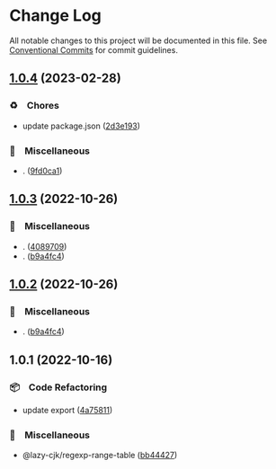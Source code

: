 # Change Log

All notable changes to this project will be documented in this file.
See [Conventional Commits](https://conventionalcommits.org) for commit guidelines.

## [1.0.4](https://github.com/bluelovers/ws-regexp/compare/@lazy-cjk/regexp-range-table@1.0.3...@lazy-cjk/regexp-range-table@1.0.4) (2023-02-28)



### ♻️　Chores

* update package.json ([2d3e193](https://github.com/bluelovers/ws-regexp/commit/2d3e1938f552c1801c4c66d9361ac9b01e466833))


### 🔖　Miscellaneous

* . ([9fd0ca1](https://github.com/bluelovers/ws-regexp/commit/9fd0ca165d51d59f35335511e9b8fa514972fe59))



## [1.0.3](https://github.com/bluelovers/ws-regexp/compare/@lazy-cjk/regexp-range-table@1.0.1...@lazy-cjk/regexp-range-table@1.0.3) (2022-10-26)



### 🔖　Miscellaneous

* . ([4089709](https://github.com/bluelovers/ws-regexp/commit/408970963472ab4f3016ab389383965e8c542b59))
* . ([b9a4fc4](https://github.com/bluelovers/ws-regexp/commit/b9a4fc4a8d1a9d78758ce4a2a47b4f4eb9a6ec3f))



## [1.0.2](https://github.com/bluelovers/ws-regexp/compare/@lazy-cjk/regexp-range-table@1.0.1...@lazy-cjk/regexp-range-table@1.0.2) (2022-10-26)



### 🔖　Miscellaneous

* . ([b9a4fc4](https://github.com/bluelovers/ws-regexp/commit/b9a4fc4a8d1a9d78758ce4a2a47b4f4eb9a6ec3f))



## 1.0.1 (2022-10-16)



### 📦　Code Refactoring

* update export ([4a75811](https://github.com/bluelovers/ws-regexp/commit/4a758114547a455e2ce354942f24e20bc24ca265))


### 🔖　Miscellaneous

* @lazy-cjk/regexp-range-table ([bb44427](https://github.com/bluelovers/ws-regexp/commit/bb444276f4d0042d25940cfde5eef71ba474f53d))
